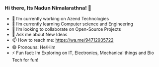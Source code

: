 ### Hi there, Its Nadun Nimalarathna! 👋 

- 🔭 I’m currently working on Azend Technologies
- 🌱 I’m currently learning Computer science and Engineering
- 👯 I’m looking to collaborate on Open-Source Projects
- 💬 Ask me about New Ideas
- 📫 How to reach me: https://wa.me/94712935722
- 😄 Pronouns: He/Him
- ⚡ Fun fact: Im Exploring on IT, Electronics, Mechanical things and Bio Tech for fun!
